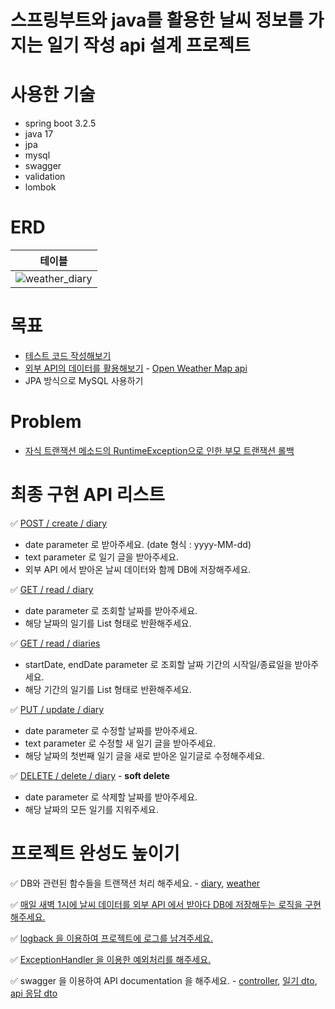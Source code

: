 # 스프링부트와 java를 활용한 날씨 정보를 가지는 일기 작성 api 설계 프로젝트

# 사용한 기술

- spring boot 3.2.5
- java 17
- jpa
- mysql
- swagger
- validation
- lombok

# ERD

|                                                        테이블                                                         |
|:------------------------------------------------------------------------------------------------------------------:|
| ![weather_diary](https://github.com/JinhwanB/WeatherDiaryPj/assets/123534245/b6cfcbbc-b2da-432e-aadb-748729f94d48) |

# 목표

- [테스트 코드 작성해보기](https://github.com/JinhwanB/WeatherDiaryPj/tree/main/src/test/java/com/jh/weatherdiarypj)
- [외부 API의 데이터를 활용해보기](https://github.com/JinhwanB/WeatherDiaryPj/blob/fbe6e50b968143e50ebedaa967f420eabf0c5008/src/main/java/com/jh/weatherdiarypj/weather/service/WeatherService.java#L67) - [Open Weather Map api](https://openweathermap.org/)
- JPA 방식으로 MySQL 사용하기

# Problem

- [자식 트랜잭션 메소드의 RuntimeException으로 인한 부모 트랜잭션 롤백](https://github.com/JinhwanB/WeatherDiaryPj/issues/1#issue-2270308074)

# 최종 구현 API 리스트

✅ [POST / create / diary](https://github.com/JinhwanB/WeatherDiaryPj/blob/fbe6e50b968143e50ebedaa967f420eabf0c5008/src/main/java/com/jh/weatherdiarypj/diary/controller/DiaryController.java#L49)

- date parameter 로 받아주세요. (date 형식 : yyyy-MM-dd)
- text parameter 로 일기 글을 받아주세요.
- 외부 API 에서 받아온 날씨 데이터와 함께 DB에 저장해주세요.

✅ [GET / read / diary](https://github.com/JinhwanB/WeatherDiaryPj/blob/fbe6e50b968143e50ebedaa967f420eabf0c5008/src/main/java/com/jh/weatherdiarypj/diary/controller/DiaryController.java#L115)

- date parameter 로 조회할 날짜를 받아주세요.
- 해당 날짜의 일기를 List 형태로 반환해주세요.

✅ [GET / read / diaries](https://github.com/JinhwanB/WeatherDiaryPj/blob/fbe6e50b968143e50ebedaa967f420eabf0c5008/src/main/java/com/jh/weatherdiarypj/diary/controller/DiaryController.java#L136)

- startDate, endDate parameter 로 조회할 날짜 기간의 시작일/종료일을 받아주세요.
- 해당 기간의 일기를 List 형태로 반환해주세요.

✅ [PUT / update / diary](https://github.com/JinhwanB/WeatherDiaryPj/blob/fbe6e50b968143e50ebedaa967f420eabf0c5008/src/main/java/com/jh/weatherdiarypj/diary/controller/DiaryController.java#L73)

- date parameter 로 수정할 날짜를 받아주세요.
- text parameter 로 수정할 새 일기 글을 받아주세요.
- 해당 날짜의 첫번째 일기 글을 새로 받아온 일기글로 수정해주세요.

✅ [DELETE / delete / diary](https://github.com/JinhwanB/WeatherDiaryPj/blob/fbe6e50b968143e50ebedaa967f420eabf0c5008/src/main/java/com/jh/weatherdiarypj/diary/controller/DiaryController.java#L94) -
**soft delete**

- date parameter 로 삭제할 날짜를 받아주세요.
- 해당 날짜의 모든 일기를 지워주세요.

# 프로젝트 완성도 높이기

✅ DB와 관련된 함수들을 트랜잭션 처리
해주세요. - [diary](https://github.com/JinhwanB/WeatherDiaryPj/blob/main/src/main/java/com/jh/weatherdiarypj/diary/service/DiaryService.java), [weather](https://github.com/JinhwanB/WeatherDiaryPj/blob/main/src/main/java/com/jh/weatherdiarypj/weather/service/WeatherService.java)

✅ [매일 새벽 1시에 날씨 데이터를 외부 API 에서 받아다 DB에 저장해두는 로직을 구현해주세요.](https://github.com/JinhwanB/WeatherDiaryPj/blob/fbe6e50b968143e50ebedaa967f420eabf0c5008/src/main/java/com/jh/weatherdiarypj/weather/service/WeatherService.java#L37)

✅ [logback 을 이용하여 프로젝트에 로그를 남겨주세요.](https://github.com/JinhwanB/WeatherDiaryPj/blob/main/src/main/resources/logback-spring.xml)

✅ [ExceptionHandler 을 이용한 예외처리를 해주세요.](https://github.com/JinhwanB/WeatherDiaryPj/blob/main/src/main/java/com/jh/weatherdiarypj/config/GlobalExceptionHandler.java)

✅ swagger 을 이용하여 API documentation 을
해주세요. - [controller](https://github.com/JinhwanB/WeatherDiaryPj/blob/main/src/main/java/com/jh/weatherdiarypj/diary/controller/DiaryController.java), [일기 dto](https://github.com/JinhwanB/WeatherDiaryPj/blob/main/src/main/java/com/jh/weatherdiarypj/diary/dto/DiaryResponseDto.java), [api 응답 dto](https://github.com/JinhwanB/WeatherDiaryPj/blob/main/src/main/java/com/jh/weatherdiarypj/config/GlobalApiResponse.java)

